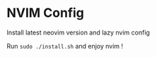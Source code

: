 # NVIM Config

Install latest neovim version and lazy nvim config

Run `sudo ./install.sh` and enjoy nvim !
